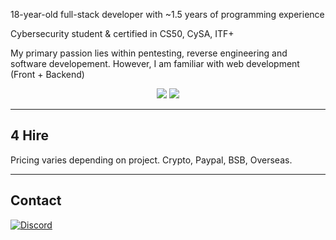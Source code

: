 18-year-old full-stack developer with ~1.5 years of programming experience

Cybersecurity student & certified in CS50, CySA, ITF+

My primary passion lies within pentesting, reverse engineering and software developement. However, I am familiar with web development (Front + Backend)

<p align="center">
  <img src="https://github-readme-streak-stats.herokuapp.com/?user=dutchpsycho&theme=dark&hide_border=true" />
  <img src="https://github-readme-stats.vercel.app/api/top-langs/?username=dutchpsycho&layout=compact&hide_border=true&theme=dark&bg_color=0D1117" />
</p>

---

## 4 Hire

Pricing varies depending on project. Crypto, Paypal, BSB, Overseas.

---

## Contact

[![Discord](https://custom-icon-badges.herokuapp.com/badge/Discord-Swedish.Psycho-7289DA?style=for-the-badge&logo=discord&logoColor=white)](https://discordapp.com/users/Swedish.Psycho)  
